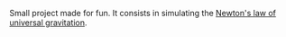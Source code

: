 Small project made for fun. It consists in simulating the [Newton's law of universal gravitation](https://en.wikipedia.org/wiki/Newton%27s_law_of_universal_gravitation).
